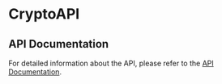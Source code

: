 # CryptoAPI

## API Documentation

For detailed information about the API, please refer to the [API Documentation](https://web.postman.co/workspace/291207d5-1073-4eda-b783-3fd9231b4116/documentation/36297486-38d55b09-af5a-4d92-b374-0a87fc432028).
